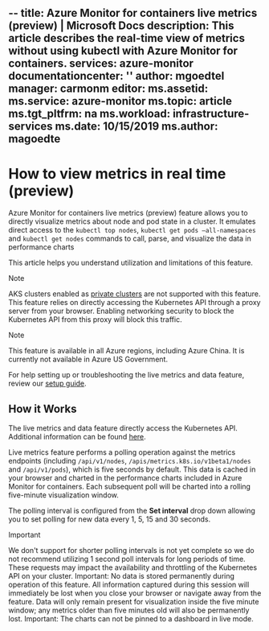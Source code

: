 --
title: Azure Monitor for containers live metrics (preview) | Microsoft Docs
description: This article describes the real-time view of metrics without using kubectl with Azure Monitor for containers.
services: azure-monitor
documentationcenter: ''
author: mgoedtel
manager: carmonm
editor: 
ms.assetid: 
ms.service: azure-monitor
ms.topic: article
ms.tgt_pltfrm: na
ms.workload: infrastructure-services
ms.date: 10/15/2019
ms.author: magoedte
---

# How to view metrics in real time (preview)

Azure Monitor for containers live metrics (preview) feature allows you to directly visualize metrics about node and pod state in a cluster. It emulates direct access to the `kubectl top nodes`, `kubectl get pods –all-namespaces` and `kubectl get nodes` commands to call, parse, and visualize the data in performance charts  

This article helps you understand utilization and limitations of this feature. 

>[!NOTE]
>AKS clusters enabled as [private clusters](https://azure.microsoft.com/updates/aks-private-cluster/) are not supported with this feature. This feature relies on directly accessing the Kubernetes API through a proxy server from your browser. Enabling networking security to block the Kubernetes API from this proxy will block this traffic. 

>[!NOTE]
>This feature is available in all Azure regions, including Azure China. It is currently not available in Azure US Government.

For help setting up or troubleshooting the live metrics and data feature, review our [setup guide](container-insights-livelogs-setup.md).

## How it Works 

The live metrics and data feature directly access the Kubernetes API. Additional information can be found [here](container-insights-livelogs-setup.md). 

Live metrics feature performs a polling operation against the metrics endpoints (including `/api/v1/nodes`, `/apis/metrics.k8s.io/v1beta1/nodes` and `/api/v1/pods`), which is five seconds by default.  This data is cached in your browser and charted in the performance charts included in Azure Monitor for containers. Each subsequent poll will be charted into a rolling five-minute visualization window. 

The polling interval is configured from the **Set interval** drop down allowing you to set polling for new data every 1, 5, 15 and 30 seconds. 

>[!IMPORTANT]
>We don't support for shorter polling intervals is not yet complete so we do not recommend utilizing 1 second poll intervals for long periods of time.  These requests may impact the availability and throttling of the Kubernetes API on your cluster. 
Important: No data is stored permanently during operation of this feature.  All information captured during this session will immediately be lost when you close your browser or navigate away from the feature.  Data will only remain present for visualization inside the five minute window; any metrics older than five minutes old will also be permanently lost. 
Important: The charts can not be pinned to a dashboard in live mode.   